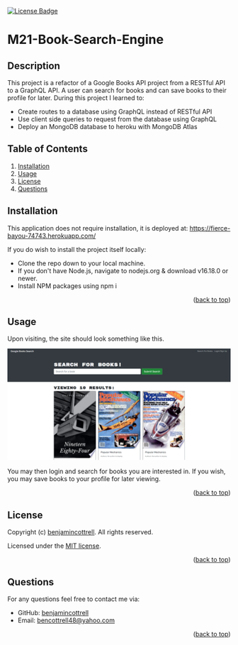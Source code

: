 <p id="readme-top"></p>

  [![License Badge](https://img.shields.io/badge/license-MIT-success?style=plastic)](https://choosealicense.com/licenses/mit/)

  # M21-Book-Search-Engine

  ## Description
  This project is a refactor of a Google Books API project from a RESTful API to a GraphQL API. A user can search for books and can save books to their profile for later. During this project I learned to:
  
  - Create routes to a database using GraphQL instead of RESTful API
  - Use client side queries to request from the database using GraphQL
  - Deploy an MongoDB database to heroku with MongoDB Atlas
  
  ## Table of Contents
  
  1. [Installation](#installation)
  2. [Usage](#usage)
  3. [License](#license)
  4. [Questions](#questions)
  
  ## Installation
  
  This application does not require installation, it is deployed at: https://fierce-bayou-74743.herokuapp.com/
  
  If you do wish to install the project itself locally: 
  
  - Clone the repo down to your local machine.
  - If you don't have Node.js, navigate to nodejs.org & download v16.18.0 or newer.
  - Install NPM packages using npm i
  
  <p align="right">(<a href="#readme-top">back to top</a>)</p>

  ## Usage
  
   Upon visiting, the site should look something like this.
  
  ![Book Search](assets/books-search.PNG)
  
  You may then login and search for books you are interested in. If you wish, you may save books to your profile for later viewing.
  
  <p align="right">(<a href="#readme-top">back to top</a>)</p>

  ## License
  Copyright (c) [benjamincottrell](https://github.com/benjamincottrell). All rights reserved. 
  
Licensed under the [MIT license](https://choosealicense.com/licenses/mit/).
  <p align="right">(<a href="#readme-top">back to top</a>)</p>

  ## Questions
  For any questions feel free to contact me via:
  - GitHub: [benjamincottrell](https://github.com/benjamincottrell)
  - Email: [bencottrell48@yahoo.com](mailto:bencottrell48@yahoo.com)
  <p align="right">(<a href="#readme-top">back to top</a>)</p>
